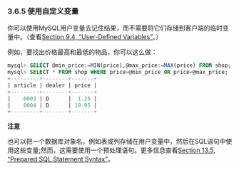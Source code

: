 ### 3.6.5 使用自定义变量
你可以使用MySQL用户变量去记住结果，而不需要将它们存储到客户端的临时变量中。（查看[Section 9.4, “User-Defined Variables”](#)。）

例如，要找出价格最高和最低的物品，你可以这么做：
```SQL
mysql> SELECT @min_price:=MIN(price),@max_price:=MAX(price) FROM shop;
mysql> SELECT * FROM shop WHERE price=@min_price OR price=@max_price;
+---------+--------+-------+
| article | dealer | price |
+---------+--------+-------+
|    0003 | D      |  1.25 |
|    0004 | D      | 19.95 |
+---------+--------+-------+
```
**注意**

也可以把一个数据库对象名，例如表或列存储在用户变量中，然后在SQL语句中使用这些变量;然而，这需要使用一个预处理语句。更多信息查看[Section 13.5, “Prepared SQL Statement Syntax”](#)。
